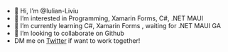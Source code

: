 - 👋 Hi, I’m @Iulian-Liviu
- 👀 I’m interested in Programming, Xamarin Forms, C#, .NET MAUI
- 🌱 I’m currently learning C#, Xamarin Forms , waiting for .NET MAUI GA
- 💞️ I’m looking to collaborate on Github
- DM me on [Twitter](https://twitter.com/ICotcariu) if want to work together!

<!---
Iulian-Liviu/Iulian-Liviu is a ✨ special ✨ repository because its `README.md` (this file) appears on your GitHub profile.
You can click the Preview link to take a look at your changes.
--->

